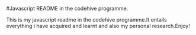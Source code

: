 
#Javascript README in the codehive programme.

This is my javascript readme in the codehive programme.It entails everything i have acquired and learnt and also my personal research.Enjoy!


